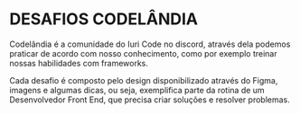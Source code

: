 # DESAFIOS CODELÂNDIA

Codelândia é a comunidade do Iuri Code no discord, através dela podemos praticar de acordo com nosso conhecimento, como por exemplo treinar nossas habilidades com frameworks.

Cada desafio é composto pelo design disponibilizado através do Figma, imagens e algumas dicas, ou seja, exemplifica parte da rotina de um Desenvolvedor Front End, que precisa criar soluções e resolver problemas.

